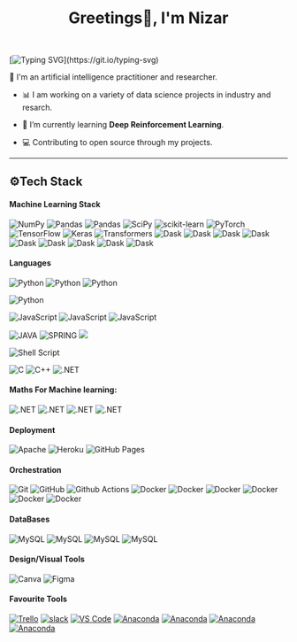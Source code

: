 <h1 align="center">Greetings👋, I'm Nizar</h1>
<p align="center">
<a href="https://www.linkedin.com/in/nizar-ben-hmida/" target="_blank"><img alt="" src="https://img.shields.io/badge/LinkedIn-00457C?logo=linkedin&logoColor=white" style="vertical-align:center" /></a>
<a href="mailto:nizar.benhmida@esprit.tn" target="_blank"><img alt="" src="https://img.shields.io/badge/nizar.benhmida@esprit.tn-c12314?logo=gmail&logoColor=white" style="vertical-align:center" /></a>
</p>

[![Typing SVG](https://readme-typing-svg.herokuapp.com?font=roboto&size=30&duration=3300&color=00999F&vCenter=true&width=600&height=75&lines=I+am+an+AI+Practitioner+and+Researcher;I+am+a+data+wizard;)](https://git.io/typing-svg)

<p> 🔎 I'm an artificial intelligence practitioner and researcher.</p>


- 📊 I am working on a variety of data science projects in industry and resarch.

- 🎯 I’m currently learning **Deep Reinforcement Learning**.

- 💻 Contributing to open source through my projects.




---

## ⚙️Tech Stack

#### Machine Learning Stack
![NumPy](https://img.shields.io/badge/-numpy-000?style=for-the-badge&logo=numpy)
![Pandas](https://img.shields.io/badge/-pandas-000?style=for-the-badge&logo=pandas)
![Pandas](https://img.shields.io/badge/-JAX-000?style=for-the-badge&logo=jax)
![SciPy](https://img.shields.io/badge/-SciPy-000?style=for-the-badge&logo=scipy)
![scikit-learn](https://img.shields.io/badge/-scikit--learn-000?style=for-the-badge&logo=scikit-learn)
![PyTorch](https://img.shields.io/badge/-PyTorch-000?style=for-the-badge&logo=PyTorch)
![TensorFlow](https://img.shields.io/badge/-TF-000?style=for-the-badge&logo=TensorFlow)
![Keras](https://img.shields.io/badge/-Keras-000?style=for-the-badge&logo=Keras)
![Transformers](https://img.shields.io/badge/-transformers-000?style=for-the-badge&logo=transformers)
![Dask](https://img.shields.io/badge/-OCR-000?style=for-the-badge&logo=OCR)
![Dask](https://img.shields.io/badge/-YOLO-000?style=for-the-badge&logo=yolo)
![Dask](https://img.shields.io/badge/-NLTK-000?style=for-the-badge&logo=nltk)
![Dask](https://img.shields.io/badge/-CNN-000?style=for-the-badge&logo=bigdata)
![Dask](https://img.shields.io/badge/-ANN-000?style=for-the-badge&logo=bigdata)
![Dask](https://img.shields.io/badge/-RNN-000?style=for-the-badge&logo=bigdata)
![Dask](https://img.shields.io/badge/-PySpark-000?style=for-the-badge&logo=apachespark)
![Dask](https://img.shields.io/badge/-Hadoop-000?style=for-the-badge&logo=hadoop)
![Dask](https://img.shields.io/badge/-kafka-000?style=for-the-badge&logo=kafka)



#### Languages
![Python](https://img.shields.io/badge/-Python-000?style=for-the-badge&logo=python&logoColor=ffdd54)
![Python](https://img.shields.io/badge/-fast_Api-000?style=for-the-badge&logo=fastapi&logoColor=ffdd54)
![Python](https://img.shields.io/badge/-flask-000?style=for-the-badge&logo=flask&logoColor=ffdd54)

![Python](https://img.shields.io/badge/-R-000?style=for-the-badge&logo=R&logoColor=55bfdc)


![JavaScript](https://img.shields.io/badge/-JavaScript-000?style=for-the-badge&logo=javascript)
![JavaScript](https://img.shields.io/badge/-vue_js-000?style=for-the-badge&logo=vuedotjs)
![JavaScript](https://img.shields.io/badge/-node_js-000?style=for-the-badge&logo=nodedotjs)



![JAVA](https://img.shields.io/badge/-JAVA-000?style=for-the-badge&logo=java)
![SPRING](https://img.shields.io/badge/-SPRING-000?style=for-the-badge&logo=SPRING)
![](https://img.shields.io/badge/-SPRING_BOOT-000?style=for-the-badge&logo=SPRINGBOOT)


![Shell Script](https://img.shields.io/badge/-shell_script-000?style=for-the-badge&logo=gnu-bash)

![C](https://img.shields.io/badge/-C-000?style=for-the-badge&logo=c)
![C++](https://img.shields.io/badge/-C++-000?style=for-the-badge&logo=c++)
![.NET](https://img.shields.io/badge/-.NET-000?style=for-the-badge&logo=.NET)

#### Maths For Machine learning:  
![.NET](https://img.shields.io/badge/-Probability-000?style=for-the-badge&logo=.maths)
![.NET](https://img.shields.io/badge/-Statistics-000?style=for-the-badge&logo=.maths)
![.NET](https://img.shields.io/badge/-Times_Series-000?style=for-the-badge&logo=.maths)
![.NET](https://img.shields.io/badge/-Algebra-000?style=for-the-badge&logo=.maths)

#### Deployment
![Apache](https://img.shields.io/badge/-Apache-000?style=for-the-badge&logo=apache)
![Heroku](https://img.shields.io/badge/-Heroku-000?style=for-the-badge&logo=heroku)
![GitHub Pages](https://img.shields.io/badge/-ovh-000?style=for-the-badge&logo=ovh)


#### Orchestration
![Git](https://img.shields.io/badge/-Git-000?style=for-the-badge&logo=git)
![GitHub](https://img.shields.io/badge/-GitHub-000?style=for-the-badge&logo=github)
![Github Actions](https://img.shields.io/badge/-Github%20Actions-000?style=for-the-badge&logo=githubactions)
![Docker](https://img.shields.io/badge/-docker-000?style=for-the-badge&logo=docker)
![Docker](https://img.shields.io/badge/-jenkins-000?style=for-the-badge&logo=jenkins)
![Docker](https://img.shields.io/badge/-nexus-000?style=for-the-badge&logo=nexus)
![Docker](https://img.shields.io/badge/-docker_hub-000?style=for-the-badge&logo=docker)
![Docker](https://img.shields.io/badge/-grafana-000?style=for-the-badge&logo=grafana)
![Docker](https://img.shields.io/badge/-prometheus-000?style=for-the-badge&logo=prometheus)

#### DataBases
![MySQL](https://img.shields.io/badge/-MySQL-000?style=for-the-badge&logo=MySQL)
![MySQL](https://img.shields.io/badge/-MongoDB-000?style=for-the-badge&logo=mongodb)
![MySQL](https://img.shields.io/badge/-PLSQL-000?style=for-the-badge&logo=plsql)
![MySQL](https://img.shields.io/badge/-NOSQL-000?style=for-the-badge&logo=NOSQL)

#### Design/Visual Tools
![Canva](https://img.shields.io/badge/-Canva-000?style=for-the-badge&logo=canva)
![Figma](https://img.shields.io/badge/-Figma-000?style=for-the-badge&logo=figma)

#### Favourite Tools
[![Trello](https://img.shields.io/badge/-notion-000?style=for-the-badge&logo=notion)](https://notion.so)
[![slack](https://img.shields.io/badge/-slack-000?style=for-the-badge&logo=slack)](https://obsidian.md)
[![VS Code](https://img.shields.io/badge/-Code-000?style=for-the-badge&logo=visualstudiocode)](https://code.visualstudion.com)
[![Anaconda](https://img.shields.io/badge/-Anaconda-000?style=for-the-badge&logo=Anaconda)](https://espanso.org)
[![Anaconda](https://img.shields.io/badge/-jupyter_lab-000?style=for-the-badge&logo=jupyter)](https://espanso.org)
[![Anaconda](https://img.shields.io/badge/-colab-000?style=for-the-badge&logo=googlecolab)](https://espanso.org)
[![Anaconda](https://img.shields.io/badge/-deepnote-000?style=for-the-badge&logo=deepnote)](https://espanso.org)



